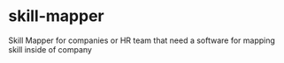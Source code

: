 # skill-mapper
Skill Mapper for companies or HR team that need a software for mapping skill inside of company
